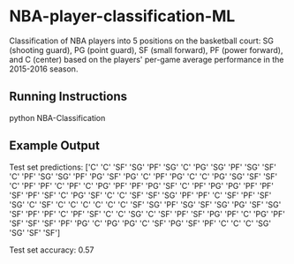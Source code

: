 # NBA-player-classification-ML
Classification of NBA players into 5 positions on the basketball court: SG (shooting guard), PG (point guard), SF (small forward), PF (power forward), and C (center) based on the players' per-game average performance in the 2015-2016 season.
## Running Instructions
python NBA-Classification
## Example Output
Test set predictions:
['C' 'C' 'SF' 'SG' 'PF' 'SG' 'C' 'PG' 'SG' 'PF' 'SG' 'SF' 'C' 'PF' 'SG'
 'SG' 'PF' 'PG' 'SF' 'PG' 'C' 'PF' 'PG' 'C' 'C' 'PG' 'SG' 'SF' 'SF' 'C'
 'PF' 'PF' 'C' 'PF' 'C' 'PG' 'PF' 'PF' 'PG' 'SF' 'C' 'PF' 'PG' 'PG' 'PF'
 'PF' 'SF' 'PF' 'SF' 'C' 'PG' 'SF' 'C' 'C' 'SF' 'SF' 'SG' 'PF' 'PF' 'C'
 'SF' 'PF' 'SF' 'SG' 'C' 'SF' 'C' 'C' 'C' 'C' 'C' 'C' 'SF' 'SG' 'PF' 'SG'
 'SF' 'SG' 'PG' 'SF' 'SG' 'SF' 'PF' 'PF' 'C' 'PF' 'SF' 'C' 'C' 'SG' 'C'
 'SF' 'PF' 'SF' 'PG' 'PF' 'C' 'PG' 'PF' 'SF' 'SF' 'SF' 'PF' 'PG' 'C' 'PG'
 'PG' 'C' 'SF' 'PG' 'SF' 'PF' 'C' 'C' 'C' 'SG' 'SG' 'SF' 'SF']

Test set accuracy: 0.57
